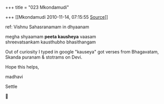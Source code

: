 +++
title = "023 Mkondamudi"

+++
[[Mkondamudi	2010-11-14, 07:15:55 [Source](https://groups.google.com/g/samskrita/c/d8OA7E-7WOU)]]



ref: Vishnu Sahasranamam in dhyaanam

  

megha shyaamam **peeta kausheya** vaasam  
shreevatsankam kausthubho bhasithangam  

  

Out of curiosity I typed in google "kauseya" got verses from Bhagavatam, Skanda puranam & stotrams on Devi.

  

Hope this helps,

madhavi

Settle



